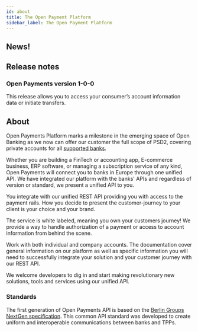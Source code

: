 ```yaml
---
id: about
title: The Open Payment Platform
sidebar_label: The Open Payment Platform
---
```

## News!
## Release notes
### Open Payments version 1-0-0 

This release allows you to access your consumer’s account information data or initiate transfers. 

## About
Open Payments Platform marks a milestone in the emerging space of Open Banking as we now can offer our customer the full scope of PSD2, covering private accounts for all [supported banks](banks.md). 

Whether you are building a FinTech or accounting app, E-commerce business, ERP software, or managing a subscription service of any kind, Open Payments will connect you to banks in Europe through one unified API.
We have integrated our platform with the banks' APIs and regardless of version or standard, we present a unified API to you.

You integrate with our unified REST API providing you with access to the payment rails. How you decide to present the customer-journey to your client is your
choice and your brand.

The service is white labeled, meaning you own your customers journey! We provide a way to handle authorization of a payment or access to account information from
behind the scene.

Work with both individual and company accounts. The documentation cover general information on our platform as well as specific information you will need to successfully integrate your solution and your customer journey with our REST API. 

We welcome developers to dig in and start making revolutionary new solutions, tools and services using our unified API. 

### Standards
The first generation of Open Payments API is based on the [Berlin Groups NextGen specification](https://www.berlin-group.org/psd2-access-to-bank-accounts). 
This common API standard was developed to create uniform and interoperable communications between banks and TPPs.